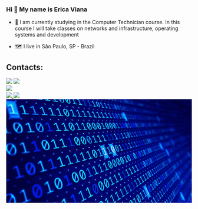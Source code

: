 ### Hi 👋 My name is Erica Viana

- 🌱 I am currently studying in the Computer Technician course. In this course I will take classes on networks and infrastructure, operating systems and development

- 🗺 I live in São Paulo, SP - Brazil

## Contacts:

<div>
<a href = "mailto: erica.viana.soares@gmail.com"><img loading="lazy" src="https://img.shields.io/badge/Gmail-D14836?style=for-the-badge&logo=gmail&logoColor=white" target="_blank"></a> <a href="https://www.linkedin.com/in/erica-viana-soares/" target="_blank"><img loading="lazy" src="https://img.shields.io/badge/-LinkedIn-%230077B5?style=for-the-badge&logo=linkedin&logoColor=white" target="_blank"></a> </div>

<img src="{https://img.shields.io/badge/WhatsApp-11930048795?style=for-the-badge&logo=whatsapp&logoColor=white}" />

<div> <a href="https://github.com/ericaviana12"> <img loading="lazy" height="180em" src="https://github-readme-stats.vercel.app/api/top-langs/?username=ericaviana12&layout=compact&langs_count=7&theme=dracula"/> <img loading="lazy" height="180em" src="https://github-readme-stats.vercel.app/api?username=ericaviana12&show_icons=true&theme=dracula&include_all_commits=true&count_private=true"/> </div>

<img src="https://github.com/ericaviana12/ericaviana12/blob/main/coding.gif">
